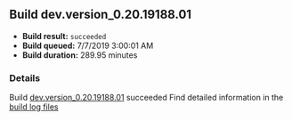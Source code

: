 ## Build dev.version_0.20.19188.01
- **Build result:** `succeeded`
- **Build queued:** 7/7/2019 3:00:01 AM
- **Build duration:** 289.95 minutes
### Details
Build [dev.version_0.20.19188.01](https://winappstudio.visualstudio.com/web/build.aspx?pcguid=a4ef43be-68ce-4195-a619-079b4d9834c2&builduri=vstfs%3a%2f%2f%2fBuild%2fBuild%2f29224) succeeded
Find detailed information in the [build log files](https://uwpctdiags.blob.core.windows.net/buildlogs/dev.version_0.20.19188.01_logs.zip)
